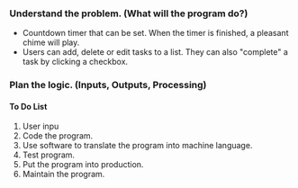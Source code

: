 ### Understand the problem. (What will the program do?)
- Countdown timer that can be set. When the timer is finished, a pleasant chime will play.
- Users can add, delete or edit tasks to a list. They can also "complete" a task by clicking a checkbox.
### Plan the logic. (Inputs, Outputs, Processing)
#### To Do List
1. User inpu
3. Code the program.
4. Use software to translate the program into machine language.
5. Test program.
6. Put the program into production.
7. Maintain the program.